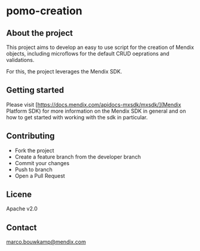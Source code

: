 # pomo-creation

## About the project
This project aims to develop an easy to use script for the creation of Mendix objects, including microflows for the default CRUD oeprations and validations.

For this, the project leverages the Mendix SDK.

## Getting started
Please visit [https://docs.mendix.com/apidocs-mxsdk/mxsdk/](Mendix Platform SDK) for more information on the Mendix SDK in general and on how to get started with working with the sdk in particular.

## Contributing
* Fork the project 
* Create a feature branch from the developer branch
* Commit your changes
* Push to branch
* Open a Pull Request

## Licene
Apache v2.0

## Contact
marco.bouwkamp@mendix.com
